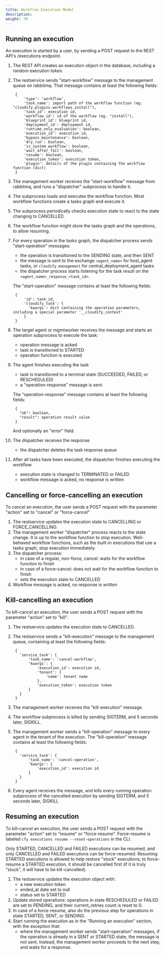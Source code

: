 ```yaml
---
title: Workflow Execution Model
description:
weight: 70
---
```


## Running an execution

An execution is started by a user, by sending a POST request to the REST API's /executions endpoint.

1. The REST API creates an execution object in the database, including a random execution token.
1. The restservice sends "start-workflow" message to the management queue on rabbitmq. That message contains at least the following fields:

        {
            'type': 'workflow',
            'task_name': import path of the workflow function (eg. "cloudify.plugins.workflows.install"),
            'task_id': execution id,
            'workflow_id': id of the workflow (eg. "install"),
            'blueprint_id': blueprint id,
            'deployment_id': deployment id,
            'runtime_only_evaluation': boolean,
            'execution_id': execution id,
            'bypass_maintenance': boolean,
            'dry_run': boolean,
            'is_system_workflow': boolean,
            'wait_after_fail': boolean,
            'resume': boolean,
            'execution_token': execution token,
            'plugin': details of the plugin containing the workflow function (dict)
        }

1. The management worker receives the "start-workflow" message from rabbitmq, and runs a "dispatcher" subprocess to handle it.
1. The subprocess loads and executes the workflow function. Most workflow functions create a tasks graph and execute it.
1. The subprocess periodically checks execution state to react to the state changing to CANCELLED.
1. The workflow function might store the tasks graph and the operations, to allow resuming.
1. For every operation in the tasks graph, the dispatcher process sends "start-operation" messages:
    - the operation is transitioned to the SENDING state, and then SENT
    - the message is sent to the exchange `<agent_name>` for host_agent tasks, or `cloudify.management` for central_deployment_agent tasks
    - the dispatcher process starts listening for the task result on the `<agent_name>_response_<task_id>`.

    The "start-operation" message contains at least the following fields:

        {
            'id': task_id,
            'cloudify_task': {
              'kwargs': dict containing the operation parameters, including a special parameter '__cloudify_context'
            }
        }

1. The target agent or mgmtworker receives the message and starts an operation subprocess to execute the task:
    - operation message is acked
    - task is transitioned to STARTED
    - operation function is executed
1. The agent finishes executing the task
    - task is transitioned to a terminal state (SUCCEEDED, FAILED, or RESCHEDULED)
    - a "operation-response" message is sent.

    The "operation-response" message contains at least the following fields:

        {
          "ok": boolean,
          "result": operation result value
        }

    And optionally an "error" field.
1. The dispatcher receives the response
    - the dispatcher deletes the task response queue
1. After all tasks have been executed, the dispatcher finishes executing the workflow
    - execution state is changed to TERMINATED or FAILED
    - workflow message is acked, no response is written


## Cancelling or force-cancelling an execution

To cancel an execution, the user sends a POST request with the parameter "action" set to "cancel" or "force-cancel"

1. The restservice updates the execution state to CANCELLING or FORCE_CANCELLING.
1. The management worker "dispatcher" process reacts to the state change. It is up to the workflow function to stop execution. Well-behaved workflow functions, such as the built-in executions that use a tasks graph, stop execution immediately.
1. The dispatcher process:
    - in case of a regular, non-force, cancel: waits for the workflow function to finish
    - in case of a force-cancel: does not wait for the workflow function to finish
    - sets the execution state to CANCELLED
1. Workflow message is acked, no response is written


## Kill-cancelling an execution

To kill-cancel an execution, the user sends a POST request with the parameter "action" set to "kill".

1. The restservice updates the execution state to CANCELLED.
1. The restservice sends a "kill-execution" message to the management queue, containing at least the following fields:

        {
          'service_task': {
              'task_name': 'cancel-workflow',
              'kwargs': {
                  'execution_id': execution id,
                  'tenant': {
                      'name': tenant name
                  },
                  'execution_token': execution token
              }
          }
        }

1. The management worker receives the "kill-execution" message.
1. The workflow subprocess is killed by sending SIGTERM, and 5 seconds later, SIGKILL.
1. The management worker sends a "kill-operation" message to every agent in the tenant of the execution. The "kill-operation" message contains at least the following fields:

        {
          'service_task': {
              'task_name': 'cancel-operation',
              'kwargs': {
                  'execution_id': execution id
              }
          }
        }

1. Every agent receives the message, and kills every running operation subprocess of the cancelled execution by sending SIGTERM, and 5 seconds later, SIGKILL


## Resuming an execution

To kill-cancel an execution, the user sends a POST request with the parameter "action" set to "resume" or "force-resume".
Force-resume is labeled `cfy executions resume --reset-operations` in the CLI.

Only STARTED, CANCELLED and FAILED executions can be resumed, and only CANCELLED and FAILED executions can be force-resumed.
Resuming STARTED executions is allowed to help restore "stuck" executions; to force-resume a STARTED execution, it should be cancelled first (if it is truly "stuck", it will have to be kill-cancelled).

1. The restservice updates the execution object with:
    - a new execution token
    - ended_at date set to null
    - status set to STARTED
1. Update stored operations: operations in state RESCHEDULED or FAILED are set to PENDING, and their current_retries count is reset to 0.
1. In case of a force-resume, also do the previous step for operations in state STARTED, SENT, or SENDING.
1. Start running the execution as in the "Running an execution" section, with the exception that:
    - where the management worker sends "start-operation" messages, if the operation is already in a SENT or STARTED state, the message is not sent. Instead, the management worker proceeds to the next step, and waits for a response.
